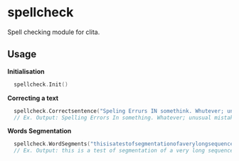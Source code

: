 # spellcheck
Spell checking module for clita.

## Usage 
**Initialisation**  
```go
  spellcheck.Init()
```

**Correcting a text**  
```go
  spellcheck.Correctsentence("Speling Errurs IN somethink. Whutever; unusuel misteakes?")
  // Ex. Output: Spelling Errors In something. Whatever; unusual mistakes?
```  

**Words Segmentation**
```go
  spellcheck.WordSegments("thisisatestofsegmentationofaverylongsequenceofwords")
  // Ex. Output: this is a test of segmentation of a very long sequence of words
```

